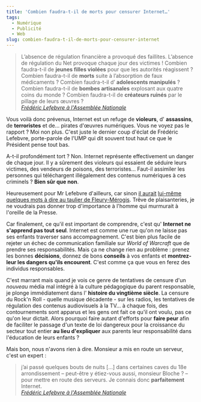 ```yaml
---
title: 'Combien faudra-t-il de morts pour censurer Internet…'
tags:
  - Numérique
  - Publicité
  - Web
slug: combien-faudra-t-il-de-morts-pour-censurer-internet
---
```


> L’absence de régulation financière a provoqué des faillites. L’absence de
> régulation du Net provoque chaque jour des victimes ! Combien faudra-t-il de
> **jeunes filles violées** pour que les autorités réagissent ? Combien
> faudra-t-il de **morts** suite à l’absorption de faux médicaments ? Combien
> faudra-t-il d’ **adolescents manipulés** ? Combien faudra-t-il de **bombes
> artisanales** explosant aux quatre coins du monde ? Combien faudra-t-il de
> **créateurs ruinés** par le pillage de leurs œuvres ?  
>  <cite>[Frédéric Lefebvre à l'Assemblée Nationale](http://www.assemblee-nationale.fr/13/cri/2008-2009/20090103.asp)</cite>

Vous voilà donc prévenus, Internet est un refuge de **violeurs**, d'
**assassins**, de **terroristes** et de… pirates d'œuvres numériques. Vous ne
voyez pas le rapport ? Moi non plus. C'est juste le dernier coup d'éclat de
Frédéric Lefebvre, porte-parole de l'UMP qui dit souvent tout haut ce que le
Président pense tout bas.

A-t-il profondément tort ? Non. Internet représente effectivement un danger de
chaque jour. Il y a sûrement des violeurs qui essaient de séduire leurs
victimes, des vendeurs de poisons, des terroristes… Faut-il assimiler les
personnes qui téléchargent illégalement des contenus numériques à ces criminels
? **Bien sûr que non**.

Heureusement pour Mr Lefebvre d'ailleurs, car sinon
[il aurait](http://blog.lefigaro.fr/hightech/2008/12/quand-frederic-lefebvre-pille.html)
[lui-même](http://blog.lefigaro.fr/hightech/2008/12/quand-frederic-lefebvre-pille.html)
[quelques mots à dire au taulier de Fleury-Mérogis](http://blog.lefigaro.fr/hightech/2008/12/quand-frederic-lefebvre-pille.html).
Trêve de plaisanteries, je ne voudrais pas donner trop d'importance à l'homme
qui murmurait à l'oreille de la Presse.

Car finalement, ce qu'il est important de comprendre, c'est qu' **Internet ne
s'apprend pas tout seul**. Internet est comme une rue qu'on ne laisse pas ses
enfants traverser sans accompagnement. C'est bien plus facile de rejeter un
échec de communication familiale sur _World of Warcraft_ que de prendre ses
responsabilités. Mais ça ne change rien au problème : prenez les bonnes
**décisions**, donnez de bons **conseils** à vos enfants et **montrez-leur les
dangers qu'ils encourent**. C'est comme ça que vous en ferez des individus
responsables.

C'est marrant mais quand je vois ce genre de tentatives de censure d'un
_nouveau_ média mal intégré à la culture pédagogique du parent responsable, je
plonge immédiatement dans l' **histoire du vingtième siècle**. La censure du
Rock'n Roll - quelle musique décadente - sur les radios, les tentatives de
régulation des contenus audiovisuels à la TV… à chaque fois, des contournements
sont apparus et les gens ont fait ce qu'il ont voulu, pas ce qu'on leur dictait.
Alors pourquoi faire autant d'efforts pour **faire peur** afin de faciliter le
passage d'un texte de loi dangereux pour la croissance du secteur tout entier
**au lieu d'expliquer** aux parents leur responsabilité dans l'éducation de
leurs enfants ?

Mais bon, nous n'avons rien à dire. Monsieur a mis en route un serveur, c'est un
expert :

> j’ai passé quelques bouts de nuits […] dans certaines caves du 18e
> arrondissement – peut-être y étiez-vous aussi, monsieur Bloche ? – pour mettre
> en route des serveurs. Je connais donc **parfaitement** Internet.  
>  <cite>[Frédéric Lefebvre à l'Assemblée Nationale](http://www.assemblee-nationale.fr/13/cri/2008-2009/20090103.asp)</cite>
